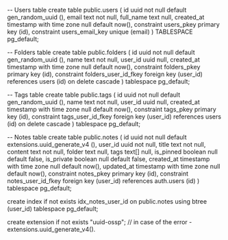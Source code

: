 -- Users table
create table public.users (
  id uuid not null default gen_random_uuid (),
  email text not null,
  full_name text null,
  created_at timestamp with time zone null default now(),
  constraint users_pkey primary key (id),
  constraint users_email_key unique (email)
) TABLESPACE pg_default;

-- Folders table
create table public.folders (
  id uuid not null default gen_random_uuid (),
  name text not null,
  user_id uuid null,
  created_at timestamp with time zone null default now(),
  constraint folders_pkey primary key (id),
  constraint folders_user_id_fkey foreign key (user_id) references users (id) on delete cascade
) tablespace pg_default;

-- Tags table
create table public.tags (
  id uuid not null default gen_random_uuid (),
  name text not null,
  user_id uuid null,
  created_at timestamp with time zone null default now(),
  constraint tags_pkey primary key (id),
  constraint tags_user_id_fkey foreign key (user_id) references users (id) on delete cascade
) tablespace pg_default;

-- Notes table
create table public.notes (
  id uuid not null default extensions.uuid_generate_v4 (),
  user_id uuid not null,
  title text not null,
  content text not null,
  folder text null,
  tags text[] null,
  is_pinned boolean null default false,
  is_private boolean null default false,
  created_at timestamp with time zone null default now(),
  updated_at timestamp with time zone null default now(),
  constraint notes_pkey primary key (id),
  constraint notes_user_id_fkey foreign key (user_id) references auth.users (id)
) tablespace pg_default;

create index if not exists idx_notes_user_id on public.notes using btree (user_id) tablespace pg_default;

create extension if not exists "uuid-ossp"; // in case of the error  - extensions.uuid_generate_v4().